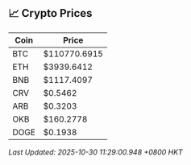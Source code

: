 ## 📈 Crypto Prices

| Coin | Price |
| ---- | ----- |
| BTC | $110770.6915 |
| ETH | $3939.6412 |
| BNB | $1117.4097 |
| CRV | $0.5462 |
| ARB | $0.3203 |
| OKB | $160.2778 |
| DOGE | $0.1938 |

_Last Updated: 2025-10-30 11:29:00.948 +0800 HKT_